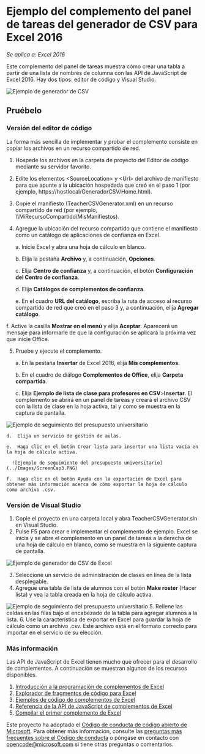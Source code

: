 ﻿# <a name="csv-generator-task-pane-add-in-sample-for-excel-2016"></a>Ejemplo del complemento del panel de tareas del generador de CSV para Excel 2016

_Se aplica a: Excel 2016_

Este complemento del panel de tareas muestra cómo crear una tabla a partir de una lista de nombres de columna con las API de JavaScript de Excel 2016. Hay dos tipos: editor de código y Visual Studio.

![Ejemplo de generador de CSV](../Images/ScreenCap1.PNG)

## <a name="try-it-out"></a>Pruébelo
### <a name="code-editor-version"></a>Versión del editor de código

La forma más sencilla de implementar y probar el complemento consiste en copiar los archivos en un recurso compartido de red.

1.  Hospede los archivos en la carpeta de proyecto del Editor de código mediante su servidor favorito.
2.  Edite los elementos \<SourceLocation\> y \<Url\> del archivo de manifiesto para que apunte a la ubicación hospedada que creó en el paso 1 (por ejemplo, https://hostlocal/GeneradorCSV/Home.html).
3.  Copie el manifiesto (TeacherCSVGenerator.xml) en un recurso compartido de red (por ejemplo, \\\MiRecursoCompartido\MisManifiestos).
4.  Agregue la ubicación del recurso compartido que contiene el manifiesto como un catálogo de aplicaciones de confianza en Excel.

    a.  Inicie Excel y abra una hoja de cálculo en blanco.

    b.  Elija la pestaña **Archivo** y, a continuación, **Opciones**.

    c.  Elija **Centro de confianza** y, a continuación, el botón **Configuración del Centro de confianza**.

    d.  Elija **Catálogos de complementos de confianza**.

    e.  En el cuadro **URL del catálogo**, escriba la ruta de acceso al recurso compartido de red que creó en el paso 3 y, a continuación, elija **Agregar catálogo**.

   f. Active la casilla **Mostrar en el menú** y elija **Aceptar**. Aparecerá un mensaje para informarle de que la configuración se aplicará la próxima vez que inicie Office.

5.  Pruebe y ejecute el complemento.

    a.  En la pestaña **Insertar** de Excel 2016, elija **Mis complementos**.

    b.  En el cuadro de diálogo **Complementos de Office**, elija **Carpeta compartida**.

    c.  Elija **Ejemplo de lista de clase para profesores en CSV**>**Insertar**. El complemento se abrirá en un panel de tareas y creará el archivo CSV con la lista de clase en la hoja activa, tal y como se muestra en la captura de pantalla.

   ![Ejemplo de seguimiento del presupuesto universitario](../Images/ScreenCap2.PNG)

    d.  Elija un servicio de gestión de aulas.

    e.  Haga clic en el botón Crear lista para insertar una lista vacía en la hoja de cálculo activa.

      ![Ejemplo de seguimiento del presupuesto universitario](../Images/ScreenCap3.PNG)

    f.  Haga clic en el botón Ayuda con la exportación de Excel para obtener más información acerca de cómo exportar la hoja de cálculo como archivo .csv.


### <a name="visual-studio-version"></a>Versión de Visual Studio
1.  Copie el proyecto en una carpeta local y abra TeacherCSVGenerator.sln en Visual Studio.
2.  Pulse F5 para crear e implementar el complemento de ejemplo. Excel se inicia y se abre el complemento en un panel de tareas a la derecha de una hoja de cálculo en blanco, como se muestra en la siguiente captura de pantalla.

  ![Ejemplo de generador de CSV de Excel](../Images/ScreenCap1.PNG)

3.  Seleccione un servicio de administración de clases en línea de la lista desplegable.
4.  Agregue una tabla de lista de alumnos con el botón **Make roster** (Hacer lista) y vea la tabla creada en la hoja de cálculo activa.

  ![Ejemplo de seguimiento del presupuesto universitario](../Images/ScreenCap3.PNG)
5.  Rellene las celdas en las filas bajo el encabezado de la tabla para agregar alumnos a la lista.
6.  Use la característica de exportar en Excel para guardar la hoja de cálculo como un archivo .csv. Este archivo está en el formato correcto para importar en el servicio de su elección.


### <a name="learn-more"></a>Más información

Las API de JavaScript de Excel tienen mucho que ofrecer para el desarrollo de complementos. A continuación se muestran algunos de los recursos disponibles.

1.  [Introducción a la programación de complementos de Excel](https://github.com/OfficeDev/office-js-docs/blob/master/excel/excel-add-ins-programming-overview.md)
2.  [Explorador de fragmentos de código para Excel](http://officesnippetexplorer.azurewebsites.net/#/snippets/excel)
3.  [Ejemplos de código de complementos de Excel](https://github.com/OfficeDev/office-js-docs/blob/master/excel/excel-add-ins-code-samples.md)
4.  [Referencia de la API de JavaScript de complementos de Excel](https://github.com/OfficeDev/office-js-docs/blob/master/excel/excel-add-ins-javascript-reference.md)
5.  [Compilar el primer complemento de Excel](https://github.com/OfficeDev/office-js-docs/blob/master/excel/build-your-first-excel-add-in.md)


Este proyecto ha adoptado el [Código de conducta de código abierto de Microsoft](https://opensource.microsoft.com/codeofconduct/). Para obtener más información, consulte las [preguntas más frecuentes sobre el Código de conducta](https://opensource.microsoft.com/codeofconduct/faq/) o póngase en contacto con [opencode@microsoft.com](mailto:opencode@microsoft.com) si tiene otras preguntas o comentarios.
